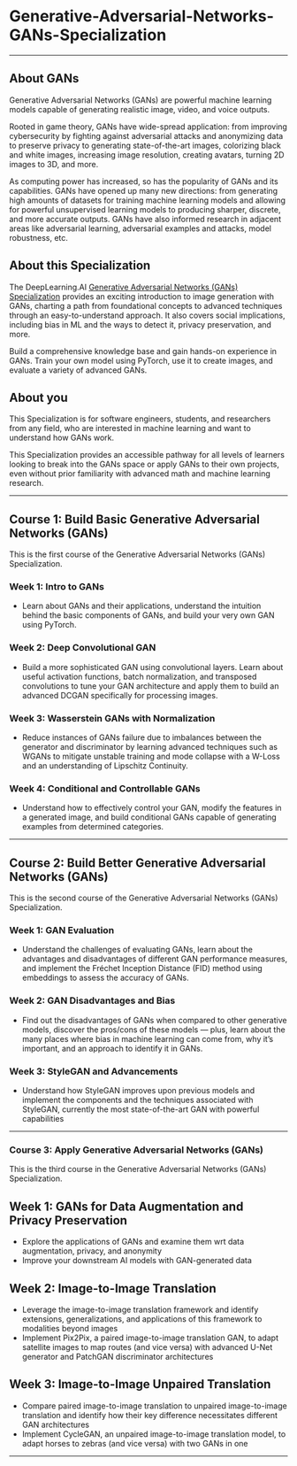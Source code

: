 # Generative-Adversarial-Networks-GANs-Specialization
---
## About GANs

Generative Adversarial Networks (GANs) are powerful machine learning models capable of generating realistic image, video, and voice outputs. 

Rooted in game theory, GANs have wide-spread application: from improving cybersecurity by fighting against adversarial attacks and anonymizing data to preserve privacy to generating state-of-the-art images, colorizing black and white images, increasing image resolution, creating avatars, turning 2D images to 3D, and more.   

As computing power has increased, so has the popularity of GANs and its capabilities. GANs have opened up many new directions: from generating high amounts of datasets for training machine learning models and allowing for powerful unsupervised learning models to producing sharper, discrete, and more accurate outputs. GANs have also informed research in adjacent areas like adversarial learning, adversarial examples and attacks, model robustness, etc.

## About this Specialization

The DeepLearning.AI [Generative Adversarial Networks (GANs) Specialization](https://bit.ly/3bxUX44) provides an exciting introduction to image generation with GANs, charting a path from foundational concepts to advanced techniques through an easy-to-understand approach. It also covers social implications, including bias in ML and the ways to detect it, privacy preservation, and more.

Build a comprehensive knowledge base and gain hands-on experience in GANs. Train your own model using PyTorch, use it to create images, and evaluate a variety of advanced GANs.

## About you

This Specialization is for software engineers, students, and researchers from any field, who are interested in machine learning and want to understand how GANs work.

This Specialization provides an accessible pathway for all levels of learners looking to break into the GANs space or apply GANs to their own projects, even without prior familiarity with advanced math and machine learning research.

---

## Course 1: Build Basic Generative Adversarial Networks (GANs)
This is the first course of the Generative Adversarial Networks (GANs) Specialization.

### Week 1: Intro to GANs
- Learn about GANs and their applications, understand the intuition behind the basic components of GANs, and build your very own GAN using PyTorch.
### Week 2: Deep Convolutional GAN
- Build a more sophisticated GAN using convolutional layers. Learn about useful activation functions, batch normalization, and transposed convolutions to tune your GAN architecture and apply them to build an advanced DCGAN specifically for processing images.
### Week 3: Wasserstein GANs with Normalization
- Reduce instances of GANs failure due to imbalances between the generator and discriminator by learning advanced techniques such as WGANs to mitigate unstable training and mode collapse with a W-Loss and an understanding of Lipschitz Continuity.
### Week 4: Conditional and Controllable GANs
- Understand how to effectively control your GAN, modify the features in a generated image, and build conditional GANs capable of generating examples from determined categories.

---
## Course 2: Build Better Generative Adversarial Networks (GANs)
This is the second course of the Generative Adversarial Networks (GANs) Specialization.

### Week 1: GAN Evaluation
- Understand the challenges of evaluating GANs, learn about the advantages and disadvantages of different GAN performance measures, and implement the Fréchet Inception Distance (FID) method using embeddings to assess the accuracy of GANs.
### Week 2: GAN Disadvantages and Bias
- Find out the disadvantages of GANs when compared to other generative models, discover the pros/cons of these models — plus, learn about the many places where bias in machine learning can come from, why it’s important, and an approach to identify it in GANs.
### Week 3: StyleGAN and Advancements
- Understand how StyleGAN improves upon previous models and implement the components and the techniques associated with StyleGAN, currently the most state-of-the-art GAN with powerful capabilities

---
### Course 3: Apply Generative Adversarial Networks (GANs)
This is the third course in the Generative Adversarial Networks (GANs) Specialization.

## Week 1: GANs for Data Augmentation and Privacy Preservation
- Explore the applications of GANs and examine them wrt data augmentation, privacy, and anonymity
- Improve your downstream AI models with GAN-generated data
## Week 2: Image-to-Image Translation
- Leverage the image-to-image translation framework and identify extensions, generalizations, and applications of this framework to modalities beyond images
- Implement Pix2Pix, a paired image-to-image translation GAN, to adapt satellite images to map routes (and vice versa) with advanced U-Net generator and PatchGAN discriminator architectures
## Week 3: Image-to-Image Unpaired Translation
- Compare paired image-to-image translation to unpaired image-to-image translation and identify how their key difference necessitates different GAN architectures
- Implement CycleGAN, an unpaired image-to-image translation model, to adapt horses to zebras (and vice versa) with two GANs in one

---
